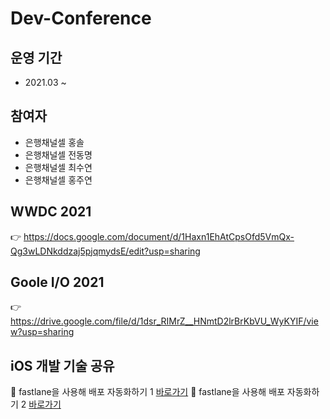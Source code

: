 # Dev-Conference

## 운영 기간  
- 2021.03 ~ 

## 참여자  
- 은행채널셀 홍솔
- 은행채널셀 전동명
- 은행채널셀 최수연
- 은행채널셀 홍주연


## WWDC 2021
👉 https://docs.google.com/document/d/1Haxn1EhAtCpsOfd5VmQx-Qg3wLDNkddzaj5pjqmydsE/edit?usp=sharing 

## Goole I/O 2021
👉 https://drive.google.com/file/d/1dsr_RIMrZ__HNmtD2lrBrKbVU_WyKYIF/view?usp=sharing


## iOS 개발 기술 공유  
🚀 fastlane을 사용해 배포 자동화하기 1 [바로가기](https://github.com/nativeTI/Dev-Conference/blob/main/iOS_Dev/CI_CD/fastlane.md)
🚀 fastlane을 사용해 배포 자동화하기 2 [바로가기](url)
